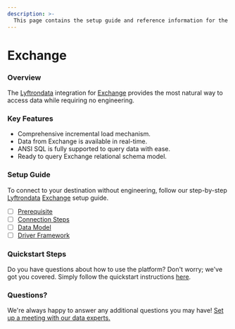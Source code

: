 ```yaml
---
description: >-
  This page contains the setup guide and reference information for the Exchange source connector.
---
```


# Exchange

### Overview

The [Lyftrondata](https://www.lyftrondata.com/) integration for [Exchange](None) provides the most natural way to access data while requiring no engineering.

### Key Features

* Comprehensive incremental load mechanism.
* Data from Exchange is available in real-time.&#x20;
* ANSI SQL is fully supported to query data with ease.
* Ready to query Exchange relational schema model.

### Setup Guide

To connect to your destination without engineering, follow our step-by-step [Lyftrondata](https://www.lyftrondata.com/)  [Exchange](None) setup guide.

* [ ] [Prerequisite](prerequisite.md)
* [ ] [Connection Steps](connection-steps.md)
* [ ] [Data Model](data-model/erd.md)
* [ ] [Driver Framework](driver-framework/)

### Quickstart Steps

Do you have questions about how to use the platform? Don't worry; we've got you covered. Simply follow the quickstart instructions [here](../README.md).

### Questions? <a href="#questions" id="questions"></a>

We're always happy to answer any additional questions you may have! [Set up a meeting with our data experts.](https://www.lyftrondata.com/book-a-meeting/)

